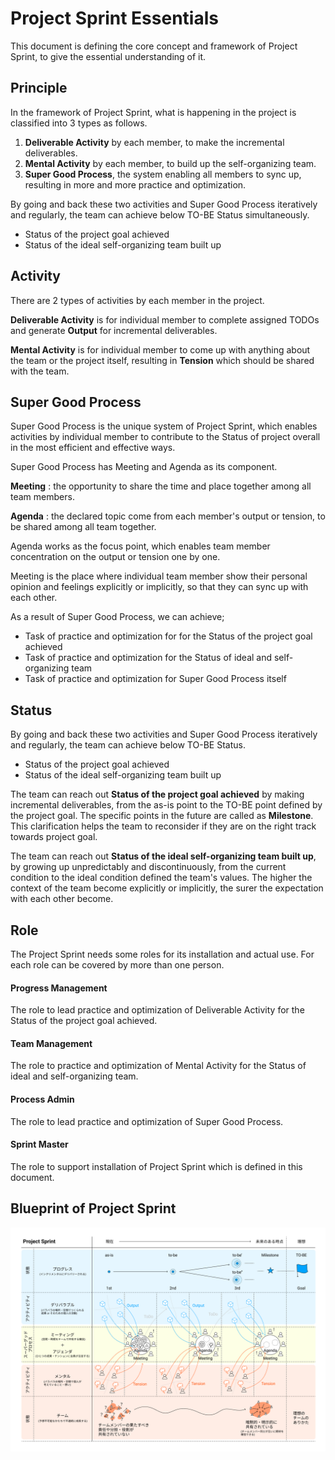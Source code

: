 # Project Sprint Essentials
This document is defining the core concept and framework of Project Sprint, to give the essential understanding of it.

## Principle
In the framework of Project Sprint, what is happening in the project is classified into 3 types as follows.

1. **Deliverable Activity** by each member, to make the incremental deliverables.
2. **Mental Activity** by each member, to build up the self-organizing team.
3. **Super Good Process**, the system enabling all members to sync up, resulting in more and more practice and optimization.

By going and back these two activities and Super Good Process iteratively and regularly, the team can achieve below TO-BE Status simultaneously.

* Status of the project goal achieved
* Status of the ideal self-organizing team built up

## Activity
There are 2 types of activities by each member in the project.

**Deliverable Activity** is for individual member to complete assigned TODOs and generate **Output** for incremental deliverables.

**Mental Activity** is for individual member to come up with anything about the team or the project itself, resulting in **Tension** which should be shared with the team.

## Super Good Process

Super Good Process is the unique system of Project Sprint, which enables activities by individual member to contribute to the Status of project overall in the most efficient and effective ways.

Super Good Process has Meeting and Agenda as its component.

**Meeting** : the opportunity to share the time and place together among all team members.

**Agenda** : the declared topic come from each member's output or tension, to be shared among all team together.

Agenda works as the focus point, which enables team member concentration on the output or tension one by one.

Meeting is the place where individual team member show their personal opinion and feelings explicitly or implicitly, so that they can sync up with each other.

As a result of Super Good Process, we can achieve;

  * Task of practice and optimization for for the Status of the project goal achieved
  * Task of practice and optimization for the Status of ideal and self-organizing team
  * Task of practice and optimization for Super Good Process itself

## Status

By going and back these two activities and Super Good Process iteratively and regularly, the team can achieve below TO-BE Status.

* Status of the project goal achieved
* Status of the ideal self-organizing team built up

The team can reach out **Status of the project goal achieved** by making incremental deliverables, from the as-is point to the TO-BE point defined by the project goal. The specific points in the future are called as **Milestone**. This clarification helps the team to reconsider if they are on the right track towards project goal.

The team can reach out **Status of the ideal self-organizing team built up**, by growing up unpredictably and discontinuously, from the current condition to the ideal condition defined the team's values. The higher the context of the team become explicitly or implicitly, the surer the expectation with each other become.

## Role
The Project Sprint needs some roles for its installation and actual use.
For each role can be covered by more than one person.

#### Progress Management
The role to lead practice and optimization of Deliverable Activity for the Status of the project goal achieved.

#### Team Management
The role to practice and optimization of Mental Activity for the Status of ideal and self-organizing team.

#### Process Admin
The role to lead practice and optimization of Super Good Process.

#### Sprint Master
The role to support installation of Project Sprint which is defined in this document.

## Blueprint of Project Sprint
![プロジェクトスプリント概念図](images/ps.png)
